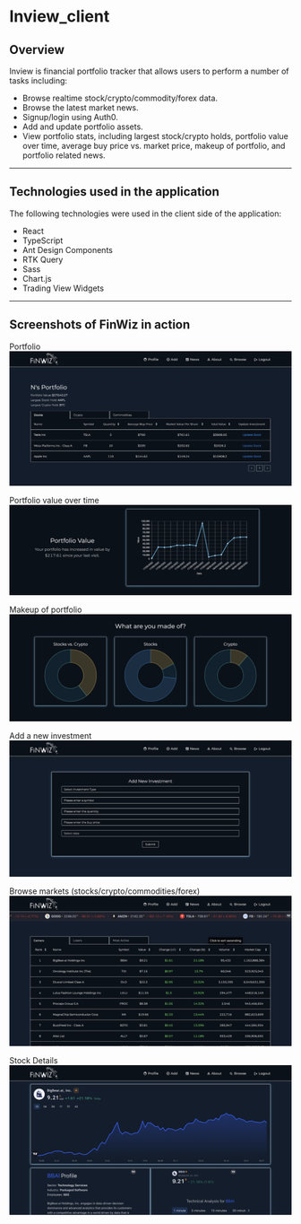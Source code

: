 # Inview_client

## Overview
Inview is financial portfolio tracker that allows users to perform a number of tasks including:

* Browse realtime stock/crypto/commodity/forex data.
* Browse the latest market news.
* Signup/login using Auth0.
* Add and update portfolio assets.
* View portfolio stats, including largest stock/crypto holds, portfolio value over time, average buy price vs. market price, makeup of portfolio, and portfolio related news.
---

## Technologies used in the application
The following technologies were used in the client side of the application:
* React
* TypeScript
* Ant Design Components
* RTK Query
* Sass
* Chart.js
* Trading View Widgets
---

## Screenshots of FinWiz in action
Portfolio
![portfolio.png](./readmeScreenshots/portfolio.png)

Portfolio value over time
![portfolio_over_time.png](./readmeScreenshots/portfolio_over_time.png)

Makeup of portfolio
![makeup_portfolio.png](./readmeScreenshots/makeup_portfolio.png)

Add a new investment
![add_asset.png](./readmeScreenshots/add_asset.png)

Browse markets (stocks/crypto/commodities/forex)
![browse_stock.png](./readmeScreenshots/browse_stock.png)

Stock Details
![details.png](./readmeScreenshots/details.png)
